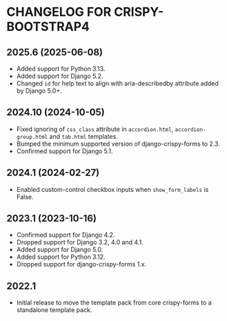 # CHANGELOG FOR CRISPY-BOOTSTRAP4

## 2025.6 (2025-06-08)

* Added support for Python 3.13.
* Added support for Django 5.2.
* Changed `id` for help text to align with aria-describedby attribute added by Django 5.0+.

## 2024.10 (2024-10-05)

* Fixed ignoring of `css_class` attribute in `accordion.html`, `accordion-group.html` and `tab.html` templates.
* Bumped the minimum supported version of django-crispy-forms to 2.3.
* Confirmed support for Django 5.1.

## 2024.1 (2024-02-27)

* Enabled custom-control checkbox inputs when `show_form_labels` is False.

## 2023.1 (2023-10-16)

* Confirmed support for Django 4.2.
* Dropped support for Django 3.2, 4.0 and 4.1.
* Added support for Django 5.0.
* Added support for Python 3.12.
* Dropped support for django-crispy-forms 1.x.

## 2022.1

* Initial release to move the template pack from core crispy-forms to a 
  standalone template pack. 